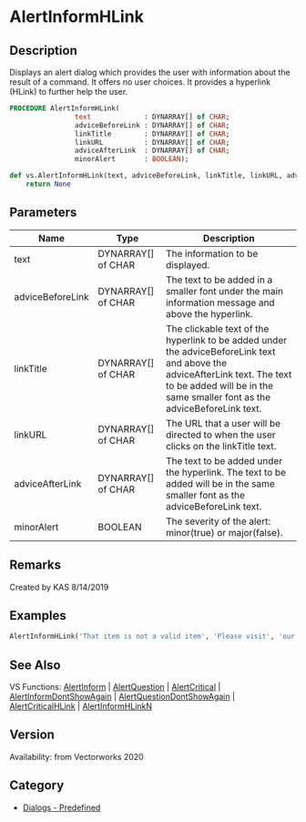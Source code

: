 # AlertInformHLink

## Description
Displays an alert dialog which provides the user with information about the result of a command. It offers no user choices. It provides a hyperlink (HLink) to further help the user.

```pascal
PROCEDURE AlertInformHLink(
				text             : DYNARRAY[] of CHAR;
				adviceBeforeLink : DYNARRAY[] of CHAR;
				linkTitle        : DYNARRAY[] of CHAR;
				linkURL          : DYNARRAY[] of CHAR;
				adviceAfterLink  : DYNARRAY[] of CHAR;
				minorAlert       : BOOLEAN);
```

```python
def vs.AlertInformHLink(text, adviceBeforeLink, linkTitle, linkURL, adviceAfterLink, minorAlert):
    return None
```

## Parameters
|Name|Type|Description|
|---|---|---|
|text|DYNARRAY[] of CHAR|The information to be displayed.|
|adviceBeforeLink|DYNARRAY[] of CHAR|The text to be added in a smaller font under the main information message and above the hyperlink.|
|linkTitle|DYNARRAY[] of CHAR|The clickable text of the hyperlink to be added under the adviceBeforeLink text and above the adviceAfterLink text. The text to be added will be in the same smaller font as the adviceBeforeLink text.|
|linkURL|DYNARRAY[] of CHAR|The URL that a user will be directed to when the user clicks on the linkTitle text.|
|adviceAfterLink|DYNARRAY[] of CHAR|The text to be added under the hyperlink. The text to be added will be in the same smaller font as the adviceBeforeLink text.|
|minorAlert|BOOLEAN|The severity of the alert: minor(true) or major(false).|

## Remarks
Created by KAS 8/14/2019

## Examples
```python
AlertInformHLink('That item is not a valid item', 'Please visit', 'our website', 'https://www.vectorworks.net', 'for more information on what is a valid item.', false);
```

## See Also
VS Functions:
[AlertInform](AlertInform.md) 
| [AlertQuestion](AlertQuestion.md) 
| [AlertCritical](AlertCritical.md) 
| [AlertInformDontShowAgain](AlertInformDontShowAgain.md) 
| [AlertQuestionDontShowAgain](AlertQuestionDontShowAgain.md) 
| [AlertCriticalHLink](AlertCriticalHLink.md) 
| [AlertInformHLinkN](AlertInformHLinkN.md)

## Version
Availability: from Vectorworks 2020

## Category
* [Dialogs - Predefined](../Categories/Dialogs%20-%20Predefined.md)

